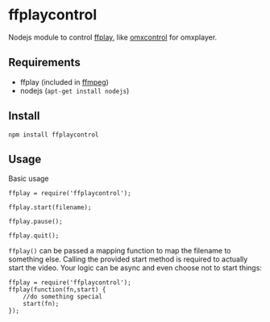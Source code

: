 ffplaycontrol
==========

Nodejs module to control [ffplay](https://www.ffmpeg.org/ffplay.html), like [omxcontrol](https://github.com/dplesca/omxcontrol) for omxplayer.

Requirements
------------

* ffplay (included in [ffmpeg](http://www.ffmpeg.org/))
* nodejs (`apt-get install nodejs`)

Install
-------

    npm install ffplaycontrol

Usage
-----

Basic usage
    
    ffplay = require('ffplaycontrol');

    ffplay.start(filename);

    ffplay.pause();

    ffplay.quit();

`ffplay()` can be passed a mapping function to map the filename to something else. Calling the provided start method is required to actually start the video. Your logic can be async and even choose not to start things:

    ffplay = require('ffplaycontrol');
    ffplay(function(fn,start) {
        //do something special
        start(fn);
    });
